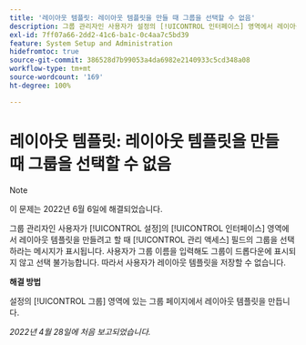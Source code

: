 ```yaml
---
title: '레이아웃 템플릿: 레이아웃 템플릿을 만들 때 그룹을 선택할 수 없음'
description: 그룹 관리자인 사용자가 설정의 [!UICONTROL 인터페이스] 영역에서 레이아웃 템플릿을 만들려고 할 때 [!UICONTROL 관리 액세스] 필드의 그룹을 선택하라는 메시지가 표시됩니다. 사용자가 그룹 이름을 입력해도 그룹이 드롭다운에 표시되지 않고 선택 불가능합니다. 따라서 사용자가 레이아웃 템플릿을 저장할 수 없습니다.
exl-id: 7ff07a66-2dd2-41c6-ba1c-0c4aa7c5bd39
feature: System Setup and Administration
hidefromtoc: true
source-git-commit: 386528d7b99053a4da6982e2140933c5cd348a08
workflow-type: tm+mt
source-wordcount: '169'
ht-degree: 100%

---
```


# 레이아웃 템플릿: 레이아웃 템플릿을 만들 때 그룹을 선택할 수 없음

>[!NOTE]
>
>이 문제는 2022년 6월 6일에 해결되었습니다.

그룹 관리자인 사용자가 [!UICONTROL 설정]의 [!UICONTROL 인터페이스] 영역에서 레이아웃 템플릿을 만들려고 할 때 [!UICONTROL 관리 액세스] 필드의 그룹을 선택하라는 메시지가 표시됩니다. 사용자가 그룹 이름을 입력해도 그룹이 드롭다운에 표시되지 않고 선택 불가능합니다. 따라서 사용자가 레이아웃 템플릿을 저장할 수 없습니다.

**해결 방법**

설정의 [!UICONTROL 그룹] 영역에 있는 그룹 페이지에서 레이아웃 템플릿을 만듭니다.

_2022년 4월 28일에 처음 보고되었습니다._
